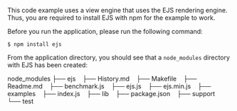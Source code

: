 ﻿This code example uses a view engine that uses the EJS rendering engine.
Thus, you are required to install EJS with npm for the example to work.

Before you run the application, please run the following command:

`$ npm install ejs`

From the application directory, you should see that a `node_modules` directory with EJS has been 
created:

node_modules
├── ejs
    ├── History.md
    ├── Makefile
    ├── Readme.md
    ├── benchmark.js
    ├── ejs.js
    ├── ejs.min.js
    ├── examples
    ├── index.js
    ├── lib
    ├── package.json
    ├── support
    └── test





